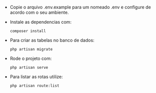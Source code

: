 -   Copie o arquivo .env.example para um nomeado .env e configure de acordo com o seu ambiente.

-   Instale as dependencias com:

    `composer install`

-   Para criar as tabelas no banco de dados:

    `php artisan migrate`

-   Rode o projeto com:

    `php artisan serve`

-   Para listar as rotas utilize:

    `php artisan route:list`
